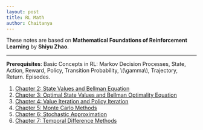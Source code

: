 ```yaml
---
layout: post
title: RL Math
author: Chaitanya
---
```


These notes are based on **Mathematical Foundations of Reinforcement Learning** by **Shiyu Zhao**.

---
**Prerequisites**: Basic Concepts in RL: Markov Decision Processes, State, Action, Reward, Policy, Transition Probability, \\(\gamma\\), Trajectory, Return. Episodes.

<ol>

<li> <a href = "ch2.html"> Chapter 2: State Values and Bellman Equation </a> </li>

<li> <a href = "ch3.html"> Chapter 3: Optimal State Values and Bellman Optimality Equation </a> </li>

<li> <a href = "ch4.html"> Chapter 4: Value Iteration and Policy Iteration </a> </li>

<li> <a href = "ch5.html"> Chapter 5: Monte Carlo Methods </a> </li>

<li> <a href = "ch6.html"> Chapter 6: Stochastic Approximation </a> </li>

<li> <a href = "ch7.html"> Chapter 7: Temporal Difference Methods </a> </li>

</ol>
